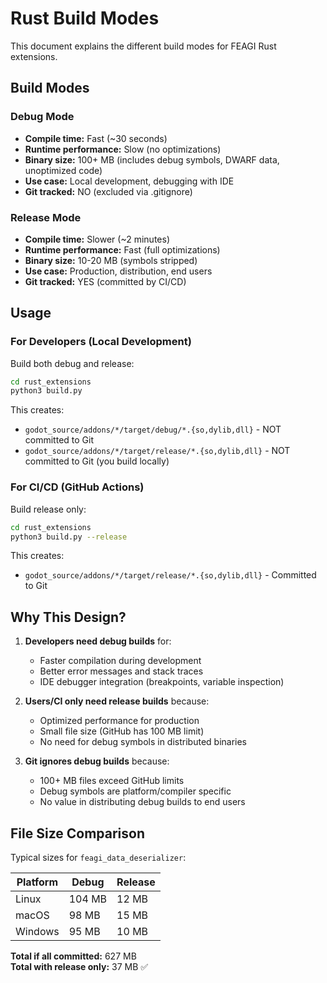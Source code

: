 # Rust Build Modes

This document explains the different build modes for FEAGI Rust extensions.

## Build Modes

### Debug Mode
- **Compile time:** Fast (~30 seconds)
- **Runtime performance:** Slow (no optimizations)
- **Binary size:** 100+ MB (includes debug symbols, DWARF data, unoptimized code)
- **Use case:** Local development, debugging with IDE
- **Git tracked:** NO (excluded via .gitignore)

### Release Mode
- **Compile time:** Slower (~2 minutes)
- **Runtime performance:** Fast (full optimizations)
- **Binary size:** 10-20 MB (symbols stripped)
- **Use case:** Production, distribution, end users
- **Git tracked:** YES (committed by CI/CD)

## Usage

### For Developers (Local Development)
Build both debug and release:
```bash
cd rust_extensions
python3 build.py
```

This creates:
- `godot_source/addons/*/target/debug/*.{so,dylib,dll}` - NOT committed to Git
- `godot_source/addons/*/target/release/*.{so,dylib,dll}` - NOT committed to Git (you build locally)

### For CI/CD (GitHub Actions)
Build release only:
```bash
cd rust_extensions
python3 build.py --release
```

This creates:
- `godot_source/addons/*/target/release/*.{so,dylib,dll}` - Committed to Git

## Why This Design?

1. **Developers need debug builds** for:
   - Faster compilation during development
   - Better error messages and stack traces
   - IDE debugger integration (breakpoints, variable inspection)

2. **Users/CI only need release builds** because:
   - Optimized performance for production
   - Small file size (GitHub has 100 MB limit)
   - No need for debug symbols in distributed binaries

3. **Git ignores debug builds** because:
   - 100+ MB files exceed GitHub limits
   - Debug symbols are platform/compiler specific
   - No value in distributing debug builds to end users

## File Size Comparison

Typical sizes for `feagi_data_deserializer`:

| Platform | Debug | Release |
|----------|-------|---------|
| Linux    | 104 MB | 12 MB |
| macOS    | 98 MB | 15 MB |
| Windows  | 95 MB | 10 MB |

**Total if all committed:** 627 MB  
**Total with release only:** 37 MB ✅

